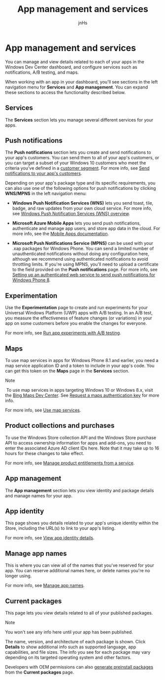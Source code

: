 ﻿---
author: jnHs
Description: Manage and view details related to each of your apps in the Windows Dev Center dashboard, and configure services such as notifications, A/B testing, and maps.
title: App management and services
ms.assetid: 99DA2BC1-9B5D-4746-8BC0-EC723D516EEF
ms.author: wdg-dev-content
ms.date: 06/19/2017
ms.topic: article
ms.prod: windows
ms.technology: uwp
keywords: windows 10, uwp
---

# App management and services

You can manage and view details related to each of your apps in the Windows Dev Center dashboard, and configure services such as notifications, A/B testing, and maps.

When working with an app in your dashboard, you'll see sections in the left navigation menu for **Services** and **App management**. You can expand these sections to access the functionality described below.

## Services

The **Services** section lets you manage several different services for your apps.

## Push notifications

The **Push notifications** section lets you create and send notifications to your app's customers. You can send them to all of your app's customers, or you can target a subset of your Windows 10 customers who meet the criteria you’ve defined in a [customer segment](create-customer-segments.md). For more info, see [Send notifications to your app's customers](send-push-notifications-to-your-apps-customers.md).

Depending on your app's package type and its specific requirements, you can also use one of the following options for push notifications by clicking **WNS/MPNS** in the left navigation menu: 

-   **Windows Push Notification Services (WNS)** lets you send toast, tile, badge, and raw updates from your own cloud service. For more info, see [Windows Push Notification Services (WNS) overview](https://msdn.microsoft.com/library/windows/apps/mt187203).

-   **Microsoft Azure Mobile Apps** lets you send push notifications, authenticate and manage app users, and store app data in the cloud. For more info, see the [Mobile Apps documentation](http://go.microsoft.com/fwlink/p/?LinkId=221116).

-   **Microsoft Push Notifications Service (MPNS)** can be used with your .xap packages for Windows Phone. You can send a limited number of unauthenticated notifications without doing any configuration here, although we recommend using authenticated notifications to avoid throttling limits. If you're using MPNS, you'll need to upload a certificate to the field provided on the **Push notifications** page. For more info, see [Setting up an authenticated web service to send push notifications for Windows Phone 8](http://go.microsoft.com/fwlink/p/?LinkId=528736).

## Experimentation

Use the **Experimentation** page to create and run experiments for your Universal Windows Platform (UWP) apps with A/B testing. In an A/B test, you measure the effectiveness of feature changes (or variations) in your app on some customers before you enable the changes for everyone.

For more info, see [Run app experiments with A/B testing](../monetize/run-app-experiments-with-a-b-testing.md).

## Maps

To use map services in apps for Windows Phone 8.1 and earlier, you need a map service application ID and a token to include in your app's code. You can get this token on the **Maps** page in the **Services** section.

> [!NOTE]
> To use map services in apps targeting Windows 10 or Windows 8.x, visit the [Bing Maps Dev Center](http://go.microsoft.com/fwlink/p/?LinkId=614880). See [Request a maps authentication key](https://msdn.microsoft.com/library/windows/apps/mt219694) for more info.

For more info, see [Use map services](use-map-services.md).

## Product collections and purchases

To use the Windows Store collection API and the Windows Store purchase API to access ownership information for apps and add-ons, you need to enter the associated Azure AD client IDs here. Note that it may take up to 16 hours for these changes to take effect.

For more info, see [Manage product entitlements from a service](../monetize/view-and-grant-products-from-a-service.md).

## App management

The **App management** section lets you view identity and package details and manage names for your app.

## App identity

This page shows you details related to your app's unique identity within the Store, including the URL(s) to link to your app's listing.

For more info, see [View app identity details](view-app-identity-details.md).

## Manage app names

This is where you can view all of the names that you've reserved for your app. You can reserve additional names here, or delete names you're no longer using.

For more info, see [Manage app names](manage-app-names.md).

## Current packages

This page lets you view details related to all of your published packages.

> [!NOTE]
> You won't see any info here until your app has been published.

The name, version, and architecture of each package is shown. Click **Details** to show additional info such as supported language, app capabilities, and file sizes. The info you see for each package may vary depending on its targeted operating system and other factors. 

Developers with OEM permissions can also [generate preinstall packages](generate-preinstall-packages-for-oems.md) from the **Current packages** page.

 

 
